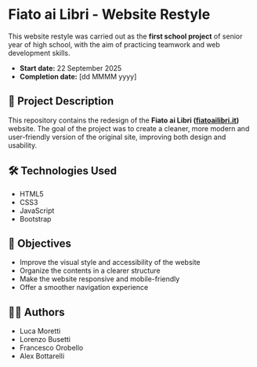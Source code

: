 # Fiato ai Libri - Website Restyle

This website restyle was carried out as the **first school project** of senior year of high school, with the aim of practicing teamwork and web development skills.

- **Start date:** 22 September 2025
- **Completion date:** [dd MMMM yyyy]

## 📖 Project Description
This repository contains the redesign of the **Fiato ai Libri ([fiatoailibri.it](https://fiatoailibri.it/))** website.
The goal of the project was to create a cleaner, more modern and user-friendly version of the original site, improving both design and usability.

## 🛠️ Technologies Used
- HTML5
- CSS3
- JavaScript
- Bootstrap

## 🎯 Objectives
- Improve the visual style and accessibility of the website
- Organize the contents in a clearer structure
- Make the website responsive and mobile-friendly
- Offer a smoother navigation experience

## 👨‍💻 Authors
- Luca Moretti
- Lorenzo Busetti
- Francesco Orobello
- Alex Bottarelli
